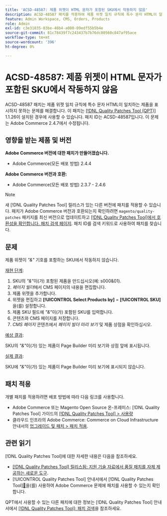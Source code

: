 ```yaml
---
title: 'ACSD-48587: 제품 위젯이 HTML 문자가 포함된 SKU에서 작동하지 않음'
description: ACSD-48587 패치를 적용하여 제품 위젯 일치 규칙에 특수 문자 HTML이 일치하는 제품을 표시하지 못하는 Adobe Commerce 문제를 해결합니다.
feature: Admin Workspace, CMS, Orders, Products
role: Admin
exl-id: c3e31835-03be-46b4-a080-09edf55b5b4e
source-git-commit: 81c78439f7c243437b7b76dc80560c847af95ace
workflow-type: tm+mt
source-wordcount: '396'
ht-degree: 0%

---
```


# ACSD-48587: 제품 위젯이 HTML 문자가 포함된 SKU에서 작동하지 않음

ACSD-48587 패치는 제품 위젯 일치 규칙에 특수 문자 HTML이 일치하는 제품을 표시하지 못하는 문제를 해결합니다. 이 패치는 [[!DNL Quality Patches Tool (QPT)]](https://experienceleague.adobe.com/en/docs/commerce-knowledge-base/kb/announcements/commerce-announcements/magento-quality-patches-released-new-tool-to-self-serve-quality-patches) 1.1.26이 설치된 경우에 사용할 수 있습니다. 패치 ID는 ACSD-48587입니다. 이 문제는 Adobe Commerce 2.4.7에서 수정됩니다.

## 영향을 받는 제품 및 버전

**Adobe Commerce 버전에 대한 패치가 만들어졌습니다.**

* Adobe Commerce(모든 배포 방법) 2.4.4

**Adobe Commerce 버전과 호환:**

* Adobe Commerce(모든 배포 방법) 2.3.7 - 2.4.6

>[!NOTE]
>
>새 [!DNL Quality Patches Tool] 릴리스가 있는 다른 버전에 패치를 적용할 수 있습니다. 패치가 Adobe Commerce 버전과 호환되는지 확인하려면 `magento/quality-patches` 패키지를 최신 버전으로 업데이트하고 [[!DNL Quality Patches Tool]에서 호환성을 확인합니다. 패치 검색 페이지](https://experienceleague.adobe.com/tools/commerce-quality-patches/index.html). 패치 ID를 검색 키워드로 사용하여 패치를 찾습니다.

## 문제

제품 위젯이 *&quot;&amp;&quot;* 기호를 포함하는 SKU에서 작동하지 않습니다.

<u>재현 단계</u>:

1. SKU의 *&quot;&amp;&quot;*&#x200B;이(가) 포함된 제품을 만드십시오(예: s000&amp;01).
1. *페이지 빌더*&#x200B;에서 CMS 페이지의 내용을 편집합니다.
1. 제품 위젯을 추가합니다.
1. 위젯을 편집하고 **[!UICONTROL Select Products by]** = **[!UICONTROL SKU]**&#x200B;을(를) 설정합니다.
1. 제품 SKU 필드에 *&quot;&amp;&quot;*&#x200B;이(가) 포함된 SKU를 입력합니다.
1. 콘텐츠와 CMS 페이지를 저장합니다.
1. *CMS 페이지* 콘텐츠에서 *페이지 빌더 미리 보기* 및 제품 상점을 확인하십시오.

<u>예상 결과</u>:

SKU의 *&quot;&amp;&quot;*&#x200B;이(가) 있는 제품이 Page Builder 미리 보기와 상점 앞에 표시됩니다.

<u>실제 결과</u>:

SKU에 *&quot;&amp;&quot;*&#x200B;이(가) 있는 제품이 Page Builder 미리 보기에 표시되지 않습니다.

## 패치 적용

개별 패치를 적용하려면 배포 방법에 따라 다음 링크를 사용합니다.

* Adobe Commerce 또는 Magento Open Source 온-프레미스: [!DNL Quality Patches Tool] 가이드의 [[!DNL Quality Patches Tool] > 사용량](/help/tools/quality-patches-tool/usage.md)
* 클라우드 인프라의 Adobe Commerce: Commerce on Cloud Infrastructure 안내서의 [업그레이드 및 패치 > 패치 적용](https://experienceleague.adobe.com/docs/commerce-cloud-service/user-guide/develop/upgrade/apply-patches.html).

## 관련 읽기

[!DNL Quality Patches Tool]에 대한 자세한 내용은 다음을 참조하세요.

* [[!DNL Quality Patches Tool] 릴리스됨: 지원 기술 자료에서 품질 패치를 자체 제공하는 새로운 도구](https://experienceleague.adobe.com/en/docs/commerce-knowledge-base/kb/announcements/commerce-announcements/magento-quality-patches-released-new-tool-to-self-serve-quality-patches).
* [!UICONTROL Quality Patches Tool] 안내서에서  [!DNL Quality Patches Tool][&#128279;](/help/tools/quality-patches-tool/patches-available-in-qpt/check-patch-for-magento-issue-with-magento-quality-patches.md)을(를) 사용하여 Adobe Commerce 문제에 패치를 사용할 수 있는지 확인합니다.


QPT에서 사용할 수 있는 다른 패치에 대한 정보는 [!DNL Quality Patches Tool] 안내서에서 [[!DNL Quality Patches Tool]: 패치 검색](https://experienceleague.adobe.com/tools/commerce-quality-patches/index.html)을 참조하세요.

